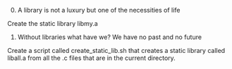 
0. A library is not a luxury but one of the necessities of life

Create the static library libmy.a


1. Without libraries what have we? We have no past and no future

Create a script called create_static_lib.sh that creates a static library called liball.a from all the .c files that are in the current directory.


